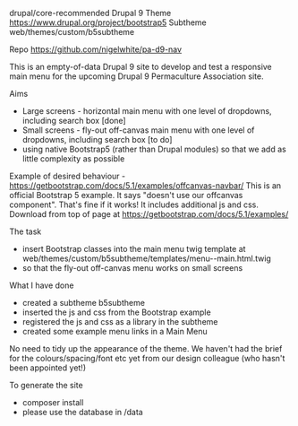 drupal/core-recommended
Drupal 9
Theme https://www.drupal.org/project/bootstrap5
Subtheme web/themes/custom/b5subtheme

Repo https://github.com/nigelwhite/pa-d9-nav

This is an empty-of-data Drupal 9 site to develop and test a responsive main menu for the upcoming Drupal 9 Permaculture Association site.

Aims

- Large screens - horizontal main menu with one level of dropdowns, including search box [done]
- Small screens - fly-out off-canvas main menu with one level of dropdowns, including search box [to do]
- using native Bootstrap5 (rather than Drupal modules) so that we add as little complexity as possible

Example of desired behaviour - https://getbootstrap.com/docs/5.1/examples/offcanvas-navbar/
This is an official Bootstrap 5 example. It says "doesn't use our offcanvas component". That's fine if it works!
It includes additional js and css. Download from top of page at https://getbootstrap.com/docs/5.1/examples/

The task

- insert Bootstrap classes into the main menu twig template at web/themes/custom/b5subtheme/templates/menu--main.html.twig
- so that the fly-out off-canvas menu works on small screens

What I have done

- created a subtheme b5subtheme
- inserted the js and css from the Bootstrap example
- registered the js and css as a library in the subtheme
- created some example menu links in a Main Menu

No need to tidy up the appearance of the theme. We haven't had the brief for the colours/spacing/font etc yet from our design colleague (who hasn't been appointed yet!)

To generate the site

- composer install
- please use the database in /data
